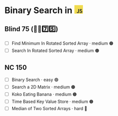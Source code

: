 # Binary Search in <img src="../../assets/jsLogo.png" style="height: 1em; vertical-align: top;">

## Blind 75 (🧑‍🦯7️⃣5️⃣)
- [ ] Find Minimum In Rotated Sorted Array · medium 🟠
- [ ] Search In Rotated Sorted Array · medium 🟠

## NC 150
- [ ] Binary Search · easy 🟢 
- [ ] Search a 2D Matrix · medium 🟠
- [ ] Koko Eating Banana · medium 🟠
- [ ] Time Based Key Value Store · medium 🟠
- [ ] Median of Two Sorted Arrays · hard 🔴
